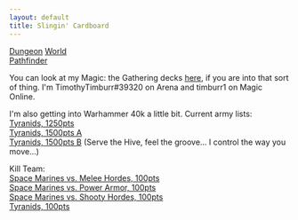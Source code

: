 ```yaml
---
layout: default
title: Slingin' Cardboard
---
```


[Dungeon](http://www.dungeon-world.com/) [World](https://www.dungeonworldsrd.com/)  
[Pathfinder](https://www.d20pfsrd.com/)

You can look at my Magic: the Gathering decks [here](https://deckbox.org/users/timburr), if you are into that sort of thing. I'm TimothyTimburr#39320 on Arena and timburr1 on Magic Online.

I'm also getting into Warhammer 40k a little bit. Current army lists:  
[Tyranids, 1250pts](40kArmies/Tyranids_1250.html)  
[Tyranids, 1500pts A](40kArmies/Tyranids_1500A.html)  
[Tyranids, 1500pts B](40kArmies/Tyranids_1500B.html) (Serve the Hive, feel the groove… I control the way you move…)  

Kill Team:  
[Space Marines vs. Melee Hordes, 100pts](40kArmies/SpaceMarinesKT_MeleeHorde.html)  
[Space Marines vs. Power Armor, 100pts](40kArmies/SpaceMarinesKT_PowerArmor.html)  
[Space Marines vs. Shooty Hordes, 100pts](40kArmies/SpaceMarinesKT_ShootyHorde.html)  
[Tyranids, 100pts](40kArmies/TyranidsKT.html)  


